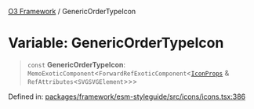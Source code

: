 [O3 Framework](../API.md) / GenericOrderTypeIcon

# Variable: GenericOrderTypeIcon

> `const` **GenericOrderTypeIcon**: `MemoExoticComponent`\<`ForwardRefExoticComponent`\<[`IconProps`](../type-aliases/IconProps.md) & `RefAttributes`\<`SVGSVGElement`\>\>\>

Defined in: [packages/framework/esm-styleguide/src/icons/icons.tsx:386](https://github.com/openmrs/openmrs-esm-core/blob/main/packages/framework/esm-styleguide/src/icons/icons.tsx#L386)

